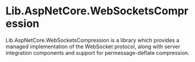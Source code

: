 # Lib.AspNetCore.WebSocketsCompression
Lib.AspNetCore.WebSocketsCompression is a library which provides a managed implementation of the WebSocket protocol, along with server integration components and support for permessage-deflate compression.
